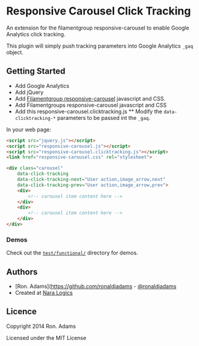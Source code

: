 # Responsive Carousel Click Tracking

An extension for the filamentgroup responsive-carousel to enable Google Analytics click tracking.

This plugin will simply push tracking parameters into Google Analytics `_gaq` object. 


## Getting Started

* Add Google Analytics
* Add jQuery
* Add [Filamentgroup responsive-carousel](https://github.com/filamentgroup/responsive-carousel/) javascript and CSS.
* Add Filamentgroups responsive-carousel javascript and CSS
* Add this responsive-carousel.clicktracking.js
** Modify the `data-clicktracking-*` parameters to be passed int the `_gaq`.

In your web page:

```html
<script src="jquery.js"></script>
<script src="responsive-carousel.js"></script>
<script src="responsive-carousel.clicktracking.js"></script>
<link href="responsive-carousel.css" rel="stylesheet">

<div class="carousel"
    data-click-tracking
    data-click-tracking-next="User action,image_arrow,next"
    data-click-tracking-prev="User action,image_arrow,prev">
    <div>
        <!-- carousel item content here -->
    </div>
    <div>
        <!-- carousel item content here -->
    </div>
</div>

```

### Demos

Check out the [`test/functional/`](http://ronaldjadams.github.com/responsive-carousel-clicktracking/test/functional/) directory for demos.

## Authors

* [Ron. Adams](https://github.com/ronaldjadams - [@ronaldjadams](http://twitter.com/ronaldjadams)
* Created at [Nara Logics](http://nara.me/)

## Licence

Copyright 2014 Ron. Adams

Licensed under the MIT License
